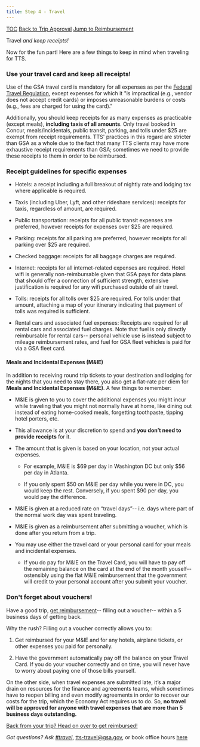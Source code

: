 ```yaml
---
title: Step 4 - Travel
---
```


[TOC](/travel-guide-table-of-contents)
[Back to Trip Approval](/travel-guide-3-approval)
[Jump to Reimbursement](/travel-guide-5-reimbursement)

Travel _and keep receipts!_

Now for the fun part! Here are a few things to keep in mind when traveling for TTS.

### Use your travel card and keep all receipts!

Use of the GSA travel card is mandatory for all expenses as per the [Federal Travel Regulation](https://www.gsa.gov/policy-regulations/regulations/federal-travel-regulation-ftr?asset=101276#wp1091086), except expenses for which it "is impractical (e.g., vendor does not accept credit cards) or imposes unreasonable burdens or costs (e.g., fees are charged for using the card)."

Additionally, you should keep receipts for as many expenses as practicable (except meals), **including taxis of all amounts**. Only travel booked in Concur, meals/incidentals, public transit, parking, and tolls under $25 are exempt from receipt requirements. TTS' practices in this regard are stricter than GSA as a whole due to the fact that many TTS clients may have more exhaustive receipt requirements than GSA; sometimes we need to provide these receipts to them in order to be reimbursed.

### Receipt guidelines for specific expenses

* Hotels: a receipt including a full breakout of nightly rate and lodging tax where applicable is required.

* Taxis (including Uber, Lyft, and other rideshare services): receipts for taxis, regardless of amount, are required.

* Public transportation: receipts for all public transit expenses are preferred, however receipts for expenses over $25 are required.

* Parking: receipts for all parking are preferred, however receipts for all parking over $25 are required.

* Checked baggage: receipts for all baggage charges are required.

* Internet: receipts for all internet-related expenses are required. Hotel wifi is generally non-reimbursable given that GSA pays for data plans that should offer a connection of sufficient strength, extensive justification is required for any wifi purchased outside of air travel.

* Tolls: receipts for all tolls over $25 are required. For tolls under that amount, attaching a map of your itinerary indicating that payment of tolls was required is sufficient.

* Rental cars and associated fuel expenses: Receipts are required for all rental cars and associated fuel charges. Note that fuel is only directly reimbursable for rental cars-- personal vehicle use is instead subject to mileage reimbursement rates, and fuel for GSA fleet vehicles is paid for via a GSA fleet card.

#### Meals and Incidental Expenses (M&IE)

In addition to receiving round trip tickets to your destination and lodging for the nights that you need to stay there, you also get a flat-rate per diem for **Meals and Incidental Expenses (M&IE)**. A few things to remember:

* M&IE is given to you to cover the additional expenses you might incur while traveling that you might not normally have at home, like dining out instead of eating home-cooked meals, forgetting toothpaste, tipping hotel porters, etc.

* This allowance is at your discretion to spend and **you don’t need to provide receipts** for it.

* The amount that is given is based on your location, not your actual expenses.

    * For example, M&IE is $69 per day in Washington DC but only $56 per day in Atlanta.

    * If you only spent $50 on M&IE per day while you were in DC, you would keep the rest. Conversely, if you spent $90 per day, you would pay the difference.

* M&IE is given at a reduced rate on “travel days”-- i.e. days where part of the normal work day was spent traveling.

* M&IE is given as a reimbursement after submitting a voucher, which is done after you return from a trip.

* You may use either the travel card or your personal card for your meals and incidental expenses.

    * If you do pay for M&IE on the Travel Card, you will have to pay off the remaining balance on the card at the end of the month youself-- ostensibly using the flat M&IE reimbursement that the government will credit to your personal account after you submit your voucher.

### Don't forget about vouchers!

Have a good trip, [get reimbursement](/travel-guide-5-reimbursement)-- filling out a voucher-- within a 5 business days of getting back.

Why the rush? Filling out a voucher correctly allows you to:

1. Get reimbursed for your M&IE and for any hotels, airplane tickets, or other expenses you paid for personally.

2. Have the government automatically pay off the balance on your Travel Card. If you do your voucher correctly and on time, you will never have to worry about paying one of those bills yourself.

On the other side, when travel expenses are submitted late, it’s a major drain on resources for the finance and agreements teams, which sometimes have to reopen billing and even modify agreements in order to recover our costs for the trip, which the Economy Act requires us to do. So, **no travel will be approved for anyone with travel expenses that are more than 5 business days outstanding.**

[Back from your trip? Head on over to get reimbursed!](/travel-guide-5-reimbursement)

*Got questions? Ask [#travel](https://gsa-tts.slack.com/messages/travel)*, [tts-travel@gsa.gov](mailto:tts-travel@gsa.gov), or book office hours [here](https://sites.google.com/a/gsa.gov/tts-office-hours/)
